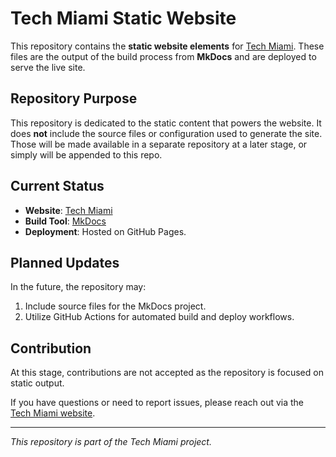 # Tech Miami Static Website

This repository contains the **static website elements** for [Tech Miami](https://tech-miami.com). These files are the output of the build process from **MkDocs** and are deployed to serve the live site.

## Repository Purpose
This repository is dedicated to the static content that powers the website. It does **not** include the source files or configuration used to generate the site. Those will be made available in a separate repository at a later stage, or simply will be appended to this repo.


## Current Status
- **Website**: [Tech Miami](https://tech-miami.com)
- **Build Tool**: [MkDocs](https://www.mkdocs.org/)
- **Deployment**: Hosted on GitHub Pages.

## Planned Updates
In the future, the repository may:
1. Include source files for the MkDocs project.
2. Utilize GitHub Actions for automated build and deploy workflows.

## Contribution
At this stage, contributions are not accepted as the repository is focused on static output.

If you have questions or need to report issues, please reach out via the [Tech Miami website](https://tech-miami.com).

---

_This repository is part of the Tech Miami project._

